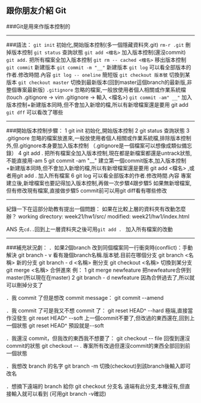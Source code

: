 ## 跟你朋友介紹 Git

###Git是用來作版本控制的

---
###語法：
`git init` 初始化,開始版本控制(多一個隱藏資料夾.git)
`rm-r .git` 刪掉版本控制
`git status` 查詢狀態
`git add <檔名>` 加入版本控制(還沒commit)
`git add.` 把所有檔案全加入版本控制
`git rm -- cached <檔名>` 移出版本控制
`git commit` 新建版本
`git commit -m "__"` 新建版本
`git log` 可以看全部版本的作者.修改時間.內容
`git log -- oneline` 簡短版
`git checkout 版本號` 切換到某版本
`git checkout master` 切換到最新版本(回到master這個branch的最新版,非整個專案最新版)
`.gitignore` 忽略的檔案,一般放使用者個人相關或作業系統檔(touch .gitignore → vim .gitignore → 輸入 <檔名>)
`git commit -am" __"` 加入版本控制+新建版本同時,但不會加入新增的檔,所以有新增檔案還是要用 git add
`git dff` 可以看改了哪些

---
###開始版本控制步驟：
1 git init 初始化,開始版本控制
2 git status 查詢狀態
3 .gitignore 忽略的檔案放進來,一般放使用者個人相關或作業系統檔,排除版本控制外,但.gitignore本身要加入版本控制
（.gitignore是一個檔案可以想像成類似備忘錄）
4 git add . 把所有檔案全加入版本控制,現在都是新檔案都還是untrack狀態,不能直接用-am
5 git commit -am "__" 建立第一個commit版本,加入版本控制+新建版本同時,但不會加入新增的檔,所以有新增檔案還是要用 git add <檔名> ,或者用git add . 加入所有檔案
6 git log 可以看全部版本的作者.修改時間.內容
專案建立後,新增檔案也要記得加入版本控制,再做一次步驟4跟步驟5
如果無新增檔案,但有修改現有檔案,直接做步驟5
commit前可以用git diff看有哪些修改

---
紀錄一下在這部分助教有提出一個問題：
如果在比較上層的資料夾有改動怎麼辦？
working directory: week21/hw1/src/
modified: week21/hw1/index.html

ANS 先`cd..`回到上一層資料夾之後可用`git add . ` 加入所有檔案的改動

---
###補充狀況劇：
．如果2個branch 改到同個檔案同一行衝突時(conflict)：手動解決
git branch - v 看有幾個branch名稱.版本號.目前在哪個分支
git branch <名稱> 新的分支
git branch - d <名稱> 刪分支
git checkout <名稱> 切換到某分支
git merge <名稱> 合併進來
例：
1 git merge newfeature 把newfeature合併到 master(所以現在在master)
2 git branch - d newfeature 因為合併過去了,所以就可以刪掉分支了

．我 commit 了但是想改 commit message：
git commit --amend

．我 commit 了可是我又不想 commit 了：
git reset HEAD^ --hard 極端,直接當作沒發生
git reset HEAD^ --soft 上一個commit不要了,但改過的東西還在,回到上一個狀態
git reset HEAD^ 預設就是--soft

．我還沒 commit，但我改的東西我不想要了：
git checkout -- file 回復到還沒commit的狀態
git checkout -- . 專案所有改過但還沒commit的東西全部回到前一個狀態

．我想改 branch 的名字
git branch -m 切換(checkout)到該branch後輸入即可改名

．想摘下遠端的 branch 給你
git checkout 分支名 遠端有此分支,本機沒有,但直接輸入就可以看到
(可用git branch -v確認)

